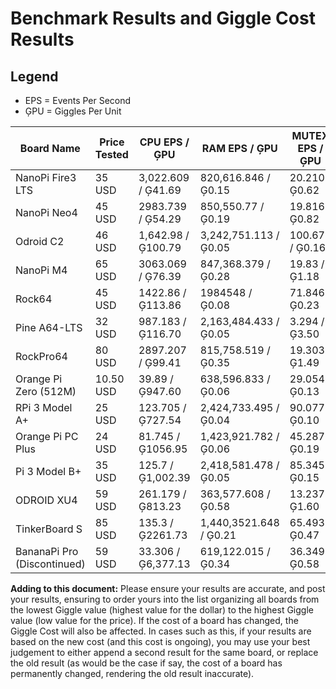 # Benchmark Results and Giggle Cost Results

## Legend
* EPS = Events Per Second
* ĢPU = Giggles Per Unit

| Board Name  | Price Tested | CPU EPS / ĢPU | RAM EPS / ĢPU | MUTEX EPS / ĢPU | Giggle (Ģ) Cost | Tested By |
| ------------- | ------------- | ------------- | ------------- | ------------- | ------------- | ------------- |
| NanoPi Fire3 LTS | 35 USD | 3,022.609 / Ģ41.69 | 820,616.846 / Ģ0.15 | 20.210 / Ģ0.62 | Ģ14.86 | GitMarshallBill |
| NanoPi Neo4 | 45 USD | 2983.739 / Ģ54.29 | 850,550.77 / Ģ0.19 | 19.816 / Ģ0.82 | Ģ24.89 | GitMarshallBill |
| Odroid C2 | 46 USD | 1,642.98 / Ģ100.79 | 3,242,751.113 / Ģ0.05 | 100.676 / Ģ0.16 | Ģ46.46 | GitMarshallBill |
| NanoPi M4 | 65 USD | 3063.069 / Ģ76.39 | 847,368.379 / Ģ0.28 | 19.83 / Ģ1.18 | Ģ50.60 | Cat5TV |
| Rock64 | 45 USD | 1422.86 / Ģ113.86 | 1984548 / Ģ0.08 | 71.846 / Ģ0.23 | Ģ51.37 | Cat5TV |
| Pine A64-LTS | 32 USD | 987.183 / Ģ116.70 | 2,163,484.433 / Ģ0.05 | 3.294 / Ģ3.50 | Ģ75.65 | Cat5TV |
| RockPro64 | 80 USD | 2897.207 / Ģ99.41 | 815,758.519 / Ģ0.35 | 19.303 / Ģ1.49 | Ģ81.00 | Cat5TV |
| Orange Pi Zero (512M) | 10.50 USD | 39.89 / Ģ947.60 | 638,596.833 / Ģ0.06 | 29.054 / Ģ0.13 | Ģ94.78 | GitMarshallBill |
| RPi 3 Model A+ | 25 USD | 123.705 / Ģ727.54 | 2,424,733.495 / Ģ0.04 | 90.077 / Ģ0.10 | Ģ181.92 | GitMarshallBill |
| Orange Pi PC Plus | 24 USD | 81.745 / Ģ1056.95 | 1,423,921.782 / Ģ0.06 | 45.287 / Ģ0.19 | Ģ253.73 | GitMarshallBill |
| Pi 3 Model B+ | 35 USD | 125.7 / Ģ1,002.39 | 2,418,581.478 / Ģ0.05 | 85.345 / Ģ0.15 | Ģ350.90 | Cat5TV |
| ODROID XU4 | 59 USD | 261.179 / Ģ813.23 | 363,577.608 / Ģ0.58 | 13.237 / Ģ1.60 | Ģ481.10 | Cat5TV |
| TinkerBoard S | 85 USD | 135.3 / Ģ2261.73 | 1,440,3521.648 / Ģ0.21 | 65.493 / Ģ0.47 | Ģ1923.05 | GitMarshallBill |
| BananaPi Pro (Discontinued) | 59 USD | 33.306 / Ģ6,377.13 | 619,122.015 / Ģ0.34 | 36.349 / Ģ0.58 | Ģ3,763.06 | GitMarshallBill |

**Adding to this document:** Please ensure your results are accurate, and post your results, ensuring to order yours into the list organizing all boards from the lowest Giggle value (highest value for the dollar) to the highest Giggle value (low value for the price). If the cost of a board has changed, the Giggle Cost will also be affected. In cases such as this, if your results are based on the new cost (and this cost is ongoing), you may use your best judgement to either append a second result for the same board, or replace the old result (as would be the case if say, the cost of a board has permanently changed, rendering the old result inaccurate).
